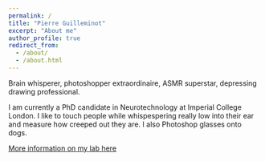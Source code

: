 ```yaml
---
permalink: /
title: "Pierre Guilleminot"
excerpt: "About me"
author_profile: true
redirect_from: 
  - /about/
  - /about.html
---
```


Brain whisperer, photoshopper extraordinaire, ASMR superstar, depressing drawing professional.

I am currently a PhD candidate in Neurotechnology at Imperial College London. I like to touch people while whispespering really low into their ear and measure how creeped out they are. I also Photoshop glasses onto dogs.

[More information on my lab here](http://www.bg.ic.ac.uk/research/reichenbach/) 


